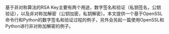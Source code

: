 基于非对称算法的RSA Key主要有两个用途，数字签名和验证（私钥签名，公钥验证），以及非对称加解密（公钥加密，私钥解密）。本文提供一个基于OpenSSL命令行和Python的数字签名和验证过程的例子，另外会另起一篇使用OpenSSL和Python进行非对称加解密的例子。